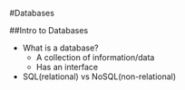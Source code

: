 #Databases

##Intro to Databases

* What is a database?
  * A collection of information/data
  * Has an interface
* SQL(relational) vs NoSQL(non-relational)
